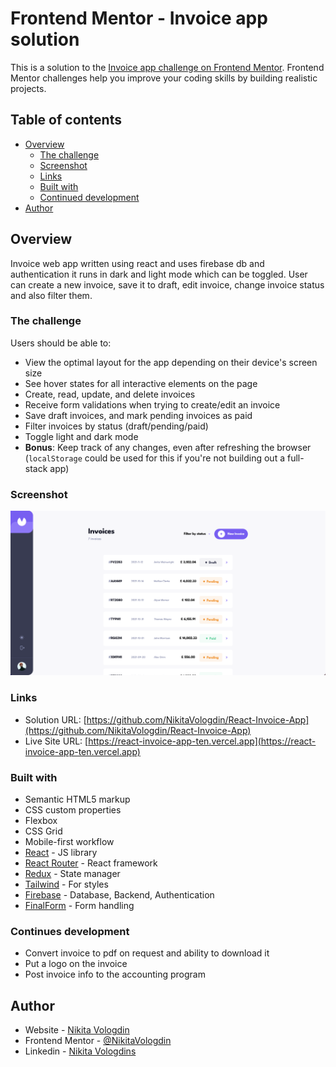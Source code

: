 # Frontend Mentor - Invoice app solution

This is a solution to the [Invoice app challenge on Frontend Mentor](https://www.frontendmentor.io/challenges/invoice-app-i7KaLTQjl). Frontend Mentor challenges help you improve your coding skills by building realistic projects.

## Table of contents

- [Overview](#overview)
  - [The challenge](#the-challenge)
  - [Screenshot](#screenshot)
  - [Links](#links)
  - [Built with](#built-with)
  - [Continued development](#continued-development)
- [Author](#author)

## Overview

Invoice web app written using react and uses firebase db and authentication it runs in dark and light mode which can be toggled. User can create a new invoice, save it to draft, edit invoice, change invoice status and also filter them.

### The challenge

Users should be able to:

- View the optimal layout for the app depending on their device's screen size
- See hover states for all interactive elements on the page
- Create, read, update, and delete invoices
- Receive form validations when trying to create/edit an invoice
- Save draft invoices, and mark pending invoices as paid
- Filter invoices by status (draft/pending/paid)
- Toggle light and dark mode
- **Bonus**: Keep track of any changes, even after refreshing the browser (`localStorage` could be used for this if you're not building out a full-stack app)

### Screenshot

![Invoices preview](./screenshots/screenshot.png)

### Links

- Solution URL: [https://github.com/NikitaVologdin/React-Invoice-App](https://github.com/NikitaVologdin/React-Invoice-App)
- Live Site URL: [https://react-invoice-app-ten.vercel.app](https://react-invoice-app-ten.vercel.app)

### Built with

- Semantic HTML5 markup
- CSS custom properties
- Flexbox
- CSS Grid
- Mobile-first workflow
- [React](https://reactjs.org/) - JS library
- [React Router](https://reactrouter.com/) - React framework
- [Redux](https://redux.js.org/) - State manager
- [Tailwind](https://tailwindcss.com/) - For styles
- [Firebase](https://firebase.google.com/) - Database, Backend, Authentication
- [FinalForm](https://final-form.org/react) - Form handling

### Continues development

- Convert invoice to pdf on request and ability to download it
- Put a logo on the invoice
- Post invoice info to the accounting program

## Author

- Website - [Nikita Vologdin](https://vologdin.eu/portfolio)
- Frontend Mentor - [@NikitaVologdin](https://www.frontendmentor.io/profile/NikitaVologdin)
- Linkedin - [Nikita Vologdins](https://www.linkedin.com/in/nikitavologdins/)
